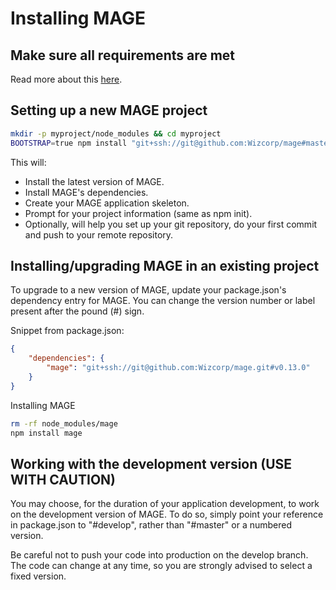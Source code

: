 # Installing MAGE

## Make sure all requirements are met

Read more about this [here](./Requirements.md).

## Setting up a new MAGE project

```bash
mkdir -p myproject/node_modules && cd myproject
BOOTSTRAP=true npm install "git+ssh://git@github.com:Wizcorp/mage#master"
```

This will:

* Install the latest version of MAGE.
* Install MAGE's dependencies.
* Create your MAGE application skeleton.
* Prompt for your project information (same as npm init).
* Optionally, will help you set up your git repository, do your first commit and push to your remote repository.

## Installing/upgrading MAGE in an existing project

To upgrade to a new version of MAGE, update your package.json's dependency entry for MAGE. You can
change the version number or label present after the pound (#) sign.

Snippet from package.json:

```json
{
	"dependencies": {
		"mage": "git+ssh://git@github.com:Wizcorp/mage.git#v0.13.0"
	}
}
```

Installing MAGE

```bash
rm -rf node_modules/mage
npm install mage
```

## Working with the development version (USE WITH CAUTION)

You may choose, for the duration of your application development, to work on the development version
of MAGE. To do so, simply point your reference in package.json to "#develop", rather than "#master"
or a numbered version.

Be careful not to push your code into production on the develop branch. The code can change at any
time, so you are strongly advised to select a fixed version.
